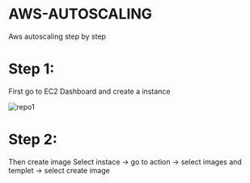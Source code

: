 # AWS-AUTOSCALING
Aws autoscaling step by step
# Step 1:
First go to EC2 Dashboard and create a instance

![repo1](https://user-images.githubusercontent.com/73579847/123121561-e2176680-d462-11eb-91b4-c3fb57634fb2.jpg)

# Step 2:
Then create image
Select instace -> go to action -> select images and templet -> select create image

